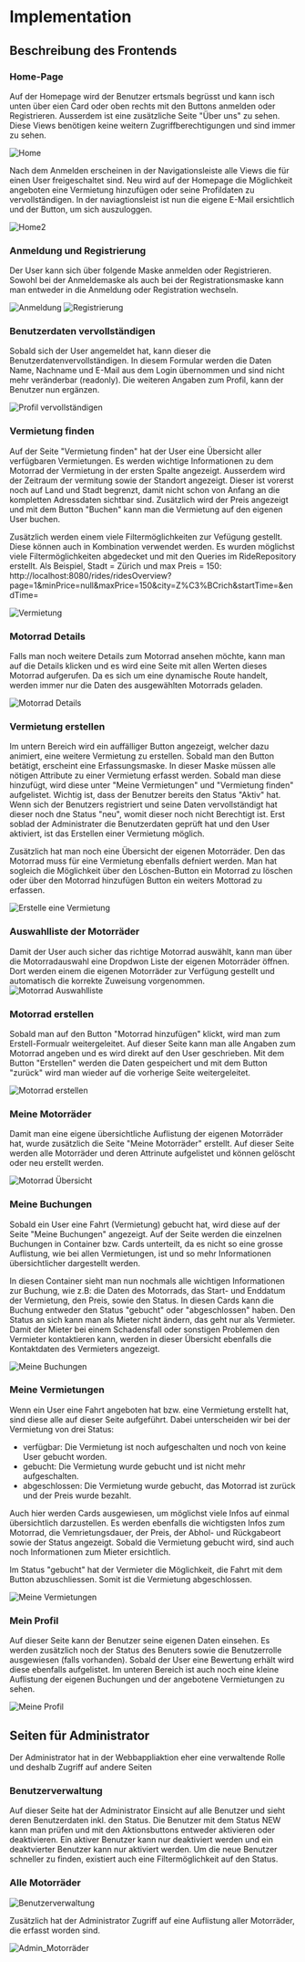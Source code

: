 # Implementation

## Beschreibung des Frontends

### Home-Page

Auf der Homepage wird der Benutzer ertsmals begrüsst und kann isch unten über eien Card oder oben rechts mit den Buttons anmelden oder Registrieren. Ausserdem ist eine zusätzliche Seite "Über uns" zu sehen. Diese Views benötigen keine weitern Zugriffberechtigungen und sind immer zu sehen.

![Home](../figures/Home1.png)

Nach dem Anmelden erscheinen in der Navigationsleiste alle Views die für einen User freigeschaltet sind. Neu wird auf der Homepage die Möglichkeit angeboten eine Vermietung hinzufügen oder seine Profildaten zu vervollständigen. In der naviagtionsleist ist nun die eigene E-Mail ersichtlich und der Button, um sich auszuloggen.

![Home2](../figures/Home2.png)

### Anmeldung und Registrierung

Der User kann sich über folgende Maske anmelden oder Registrieren. Sowohl bei der Anmeldemaske als auch bei der Registrationsmaske kann man entweder in die Anmeldung oder Registration wechseln. 

![Anmeldung](../figures/Anmeldung.png) ![Registrierung](../figures/Registrierung.png)

### Benutzerdaten vervollständigen

Sobald sich der User angemeldet hat, kann dieser die Benutzerdatenvervollständigen. In diesem Formular werden die Daten Name, Nachname und E-Mail aus dem Login übernommen und sind nicht mehr veränderbar (readonly). Die weiteren Angaben zum Profil, kann der Benutzer nun ergänzen.

![Profil vervollständigen](../figures/Home1.png)

### Vermietung finden

Auf der Seite "Vermietung finden" hat der User eine Übersicht aller verfügbaren Vermietungen. Es werden wichtige Informationen zu dem Motorrad der Vermietung in der ersten Spalte angezeigt. Ausserdem wird der Zeitraum der vermitung sowie der Standort angezeigt. Dieser ist vorerst noch auf Land und Stadt begrenzt, damit nicht schon von Anfang an die kompletten Adressdaten sichtbar sind. Zusätzlich wird der Preis angezeigt und mit dem Button "Buchen" kann man die Vermietung auf den eigenen User buchen. 

Zusätzlich werden einem viele Filtermöglichkeiten zur Vefügung gestellt. Diese können auch in Kombination verwendet werden. Es wurden möglichst viele Filtermöglichkeiten abgedecket und mit den Queries im RideRepository erstellt.
Als Beispiel, Stadt = Zürich und max Preis = 150: http://localhost:8080/rides/ridesOverview?page=1&minPrice=null&maxPrice=150&city=Z%C3%BCrich&startTime=&endTime=

![Vermietung](../figures/Vermietung_übersicht.png)

### Motorrad Details

Falls man noch weitere Details zum Motorrad ansehen möchte, kann man auf die Details klicken und es wird eine Seite mit allen Werten dieses Motorrad aufgerufen. Da es sich um eine dynamische Route handelt, werden immer nur die Daten des ausgewählten Motorrads geladen.

![Motorrad Details](../figures/Motorrad_Details.png)

### Vermietung erstellen

Im untern Bereich wird ein auffälliger Button angezeigt, welcher dazu animiert, eine weitere Vermietung zu erstellen.
Sobald man den Button betätigt, erscheint eine Erfassungsmaske. In dieser Maske müssen alle nötigen Attribute zu einer Vermietung erfasst werden. Sobald man diese hinzufügt, wird diese unter "Meine Vermietungen" und "Vermietung finden" aufgelistet. Wichtig ist, dass der Benutzer bereits den Status "Aktiv" hat. Wenn sich der Benutzers registriert und seine Daten vervollständigt hat dieser noch dne Status "neu", womit dieser noch nicht Berechtigt ist. Erst soblad der Administrater die Benutzerdaten geprüft hat und den User aktiviert, ist das Erstellen einer Vermietung möglich.

Zusätzlich hat man noch eine Übersicht der eigenen Motorräder. Den das Motorrad muss für eine Vermietung ebenfalls defniert werden. 
Man hat sogleich die Möglichkeit über den Löschen-Button ein Motorrad zu löschen oder über den Motorrad hinzufügen Button ein weiters Mottorad zu erfassen. 

![Erstelle eine Vermietung](../figures/Erstelle_Vermietung.png)

### Auswahlliste der Motorräder

Damit der User auch sicher das richtige Motorrad auswählt, kann man über die Motorradauswahl eine Dropdwon Liste der eigenen Motorräder öffnen. Dort werden einem die eigenen Motorräder zur Verfügung gestellt und automatisch die korrekte Zuweisung vorgenommen. 
![Motorrad Auswahlliste](../figures/Motorrad-Auswahlliste.png)

### Motorrad erstellen

Sobald man auf den Button "Motorrad hinzufügen" klickt, wird man zum Erstell-Formualr weitergeleitet. Auf dieser Seite kann man alle Angaben zum Motorrad angeben und es wird direkt auf den User geschrieben. Mit dem Button "Erstellen" werden die Daten gespeichert und mit dem Button "zurück" wird man wieder auf die vorherige Seite weitergeleitet. 

![Motorrad erstellen](../figures/Motorrad_erstellen.png)

### Meine Motorräder

Damit man eine eigene übersichtliche Auflistung der eigenen Motorräder hat, wurde zusätzlich die Seite "Meine Motorräder" erstellt.
Auf dieser Seite werden alle Motorräder und deren Attrinute aufgelistet und können gelöscht oder neu erstellt werden.

![Motorrad Übersicht](../figures/Motorrad-übersicht.png)

### Meine Buchungen

Sobald ein User eine Fahrt (Vermietung) gebucht hat, wird diese auf der Seite "Meine Buchungen" angezeigt. Auf der Seite werden die einzelnen Buchungen in Container bzw. Cards unterteilt, da es nicht so eine grosse Auflistung, wie bei allen Vermietungen, ist und so mehr Informationen übersichtlicher dargestellt werden. 

In diesen Container sieht man nun nochmals alle wichtigen Informationen zur Buchung, wie z.B: die Daten des Motorrads, das Start- und Enddatum der Vermietung, den Preis, sowie den Status. In diesen Cards kann die Buchung entweder den Status "gebucht" oder "abgeschlossen" haben. Den Status an sich kann man als Mieter nicht ändern, das geht nur als Vermieter. Damit der Mieter bei einem Schadensfall oder sonstigen Problemen den Vermieter kontaktieren kann, werden in dieser Übersicht ebenfalls die Kontaktdaten des Vermieters angezeigt. 

![Meine Buchungen](../figures/Meine_Buchungen.png)

### Meine Vermietungen

Wenn ein User eine Fahrt angeboten hat bzw. eine Vermietung erstellt hat, sind diese alle auf dieser Seite aufgeführt. Dabei unterscheiden wir bei der Vermietung von drei Status: 
- verfügbar: Die Vermietung ist noch aufgeschalten und noch von keine User gebucht worden.
- gebucht: Die Vermietung wurde gebucht und ist nicht mehr aufgeschalten.
- abgeschlossen: Die Vermietung wurde gebucht, das Motorrad ist zurück und der Preis wurde bezahlt.

Auch hier werden Cards ausgewiesen, um möglichst viele Infos auf einmal übersichtlich darzustellen. Es werden ebenfalls die wichtigsten Infos zum Motorrad, die Vemrietungsdauer, der Preis, der Abhol- und Rückgabeort sowie der Status angezeigt. Sobald die Vermietung gebucht wird, sind auch noch Informationen zum Mieter ersichtlich.

Im Status "gebucht" hat der Vermieter die Möglichkeit, die Fahrt mit dem Button abzuschliessen. Somit ist die Vermietung abgeschlossen.

![Meine Vermietungen](../figures/Meine_Vermietungen.png)

### Mein Profil

Auf dieser Seite kann der Benutzer seine eigenen Daten einsehen. Es werden zusätzlich noch der Status des Benuters sowie die Benutzerrolle ausgewiesen (falls vorhanden). Sobald der User eine Bewertung erhält wird diese ebenfalls aufgelistet. Im unteren Bereich ist auch noch eine kleine Auflistung der eigenen Buchungen und der angebotene Vermietungen zu sehen.

![Meine Profil](../figures/Mein_Profil.png)

## Seiten für Administrator

Der Administrator hat in der Webbappliaktion eher eine verwaltende Rolle und deshalb Zugriff auf andere Seiten

### Benutzerverwaltung

Auf dieser Seite hat der Administrator Einsicht auf alle Benutzer und sieht deren Benutzerdaten inkl. den Status. Die Benutzer mit dem Status NEW kann man prüfen und mit den Aktionsbuttons entweder aktivieren oder deaktivieren. Ein aktiver Benutzer kann nur deaktiviert werden und ein deaktvierter Benutzer kann nur aktiviert werden. Um die neue Benutzer schneller zu finden, existiert auch eine Filtermöglichkeit auf den Status. 

### Alle Motorräder

![Benutzerverwaltung](../figures/Benutzerverwaltung.png)

Zusätzlich hat der Administrator Zugriff auf eine Auflistung aller Motorräder, die erfasst worden sind.

![Admin_Motorräder](../figures/Admin_Motorräder.png)